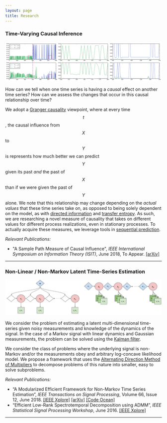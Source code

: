 ```yaml
---
layout: page
title: Research
---
```


### Time-Varying Causal Inference

![Time-Varying Causality](https://raw.githubusercontent.com/gabeschamberg/gabeschamberg.github.io/master/imgs/causality2.png)

How can we tell when one time series is having a *causal* effect on another time series? How can we assess the changes that occur in this causal relationship over time?

We adopt a [Granger causality](http://www.scholarpedia.org/article/Granger_causality) viewpoint, where at every time $$t$$, the causal influence from $$X$$ to $$ Y $$ is represents how much better we can predict $$ Y $$ given its past *and* the past of $$ X $$ than if we were given the past of $$Y$$ alone. We note that this relationship may change depending on the *actual values* that these time series take on, as opposed to being solely dependent on the model, as with [directed information](https://arxiv.org/pdf/1201.2334.pdf) and [transfer entropy](https://journals.aps.org/prl/abstract/10.1103/PhysRevLett.85.461). As such, we are researching a novel measure of causality that takes on different values for different process realizations, even in stationary processes. To actually acquire these measures, we leverage tools in [sequential prediction](https://www.eng.tau.ac.il/~meir/articles/32%20Universal%20Prediction.pdf).

*Relevant Publications:*
- "A Sample Path Measure of Causal Influence", *IEEE International Symposium on Information Theory (ISIT)*, June 2018, To Appear.
[[arXiv]](https://arxiv.org/abs/1805.03333)

-----

### Non-Linear / Non-Markov Latent Time-Series Estimation

![Non-Linear/Non-Markov Problems](https://raw.githubusercontent.com/gabeschamberg/gabeschamberg.github.io/master/imgs/nonmarkov_nonlin_sig.png)

We consider the problem of estimating a latent multi-dimensional time-series given noisy measurements and knowledge of the dynamics of the signal. In the case of a Markov signal with linear dynamics and Gaussian measurements, the problem can be solved using the [Kalman filter](https://en.wikipedia.org/wiki/Kalman_filter).

We consider the class of problems where the underlying signal is non-Markov and/or the measurements obey and arbitrary log-concave likelihood model. We propose a framework that uses the [Alternating Direction Method of Multipliers](http://stanford.edu/~boyd/admm.html) to decompose problems of this nature into smaller, easy to solve subproblems.

*Relevant Publications:*
- “A Modularized Efficient Framework for
Non-Markov Time Series Estimation”, *IEEE Transactions on Signal Processing*, Volume 66, Issue 12, June 2018.
[[IEEE Xplore]](https://ieeexplore.ieee.org/document/8259364/)
[[arXiv]](https://arxiv.org/abs/1706.04685)
[[Code Ocean]](https://codeocean.com/2018/01/16/a-modularized-efficient-framework-for-non-markov-time-series-estimation/)
- “Efficient Low-Rank Spectrotemporal Decomposition using ADMM”, *IEEE Statistical Signal Processing Workshop*, June 2016.
[[IEEE Xplore]](http://ieeexplore.ieee.org/document/7551797/)

-----